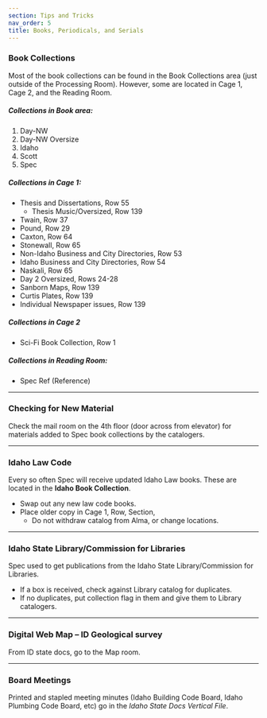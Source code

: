 ```yaml
---
section: Tips and Tricks
nav_order: 5
title: Books, Periodicals, and Serials
---
```

### Book Collections
Most of the book collections can be found in the Book Collections area (just outside of the Processing Room). However, some are located in Cage 1, Cage 2, and the Reading Room.

##### Collections in Book area:
1. Day-NW
2. Day-NW Oversize
3. Idaho
4. Scott
5. Spec

##### Collections in Cage 1:
- Thesis and Dissertations, Row 55
    - Thesis Music/Oversized, Row 139
- Twain, Row 37
- Pound, Row 29
- Caxton, Row 64
- Stonewall, Row 65
- Non-Idaho Business and City Directories, Row 53
- Idaho Business and City Directories, Row 54
- Naskali, Row 65
- Day 2 Oversized, Rows 24-28
- Sanborn Maps, Row 139
- Curtis Plates, Row 139
- Individual Newspaper issues, Row 139

##### Collections in Cage 2
- Sci-Fi Book Collection, Row 1

##### Collections in Reading Room:
- Spec Ref (Reference)

---
### Checking for New Material

Check the mail room on the 4th floor (door across from elevator) for materials added to Spec book collections by the catalogers.

---
### Idaho Law Code

Every so often Spec will receive updated Idaho Law books. These are located in the **Idaho Book Collection**.
- Swap out any new law code books.
- Place older copy in Cage 1, Row, Section, 
    - Do not withdraw catalog from Alma, or change locations.

---
### Idaho State Library/Commission for Libraries

Spec used to get publications from the Idaho State Library/Commission for Libraries. 
- If a box is received, check against Library catalog for duplicates. 
- If no duplicates, put collection flag in them and give them to Library catalogers.

---
### Digital Web Map – ID Geological survey
From ID state docs, go to the Map room.

---
### Board Meetings
Printed and stapled meeting minutes (Idaho Building Code Board, Idaho Plumbing Code Board, etc) go in the *Idaho State Docs Vertical File*.